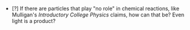 - [?] If there are particles that play "no role" in chemical reactions, like Mulligan's _Introductory College Physics_ claims, how can that be? Even light is a product? 
